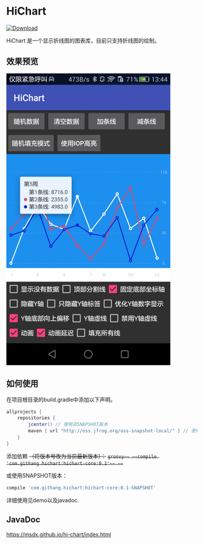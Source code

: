 HiChart 
===
[ ![Download](https://api.bintray.com/packages/msdx/maven/HiChart/images/download.svg) ](https://bintray.com/msdx/maven/HiChart/_latestVersion)

HiChart 是一个显示折线图的图表库，目前只支持折线图的绘制。

## 效果预览
![Demo截图](./images/1.png)

## 如何使用
在项目根目录的build.gradle中添加以下声明。
```groovy
allprojects {
    repositories {
        jcenter() // 使用非SNAPSHOT版本
        maven { url "http://oss.jfrog.org/oss-snapshot-local/" } // 使用SNAPSHOT版本
    }
}
```

添加依赖 ~~（将版本号改为当前最新版本）：~~
~~```groovy~~
~~compile 'com.githang.hichart:hichart-core:0.1'~~
~~```~~

或使用SNAPSHOT版本：
```groovy
compile 'com.githang.hichart:hichart-core:0.1-SNAPSHOT'
```

详细使用见demo以及javadoc.

## JavaDoc

https://msdx.github.io/hi-chart/index.html